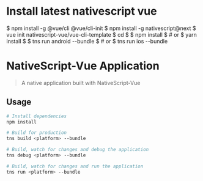 # Install latest nativescript vue

$ npm install -g @vue/cli @vue/cli-init
$ npm install -g nativescript@next
$ vue init nativescript-vue/vue-cli-template <project-name>
$ cd <project-name>
$
$ npm install
$ # or
$ yarn install
$
$ tns run android --bundle
$ # or
$ tns run ios --bundle

# NativeScript-Vue Application

> A native application built with NativeScript-Vue

## Usage

``` bash
# Install dependencies
npm install

# Build for production
tns build <platform> --bundle

# Build, watch for changes and debug the application
tns debug <platform> --bundle

# Build, watch for changes and run the application
tns run <platform> --bundle
```